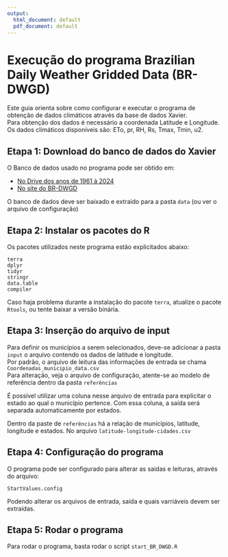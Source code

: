 ```yaml
---
output:
  html_document: default
  pdf_document: default
---
```

# Execução do programa Brazilian Daily Weather Gridded Data (BR-DWGD)

Este guia orienta sobre como configurar e executar o programa de obtenção de dados climáticos através da base de dados Xavier.  
Para obtenção dos dados é necessário a coordenada Latitude e Longitude.  
Os dados climáticos disponíveis são: ETo, pr, RH, Rs, Tmax, Tmin, u2.

## Etapa 1: Download do banco de dados do Xavier

O Banco de dados usado no programa pode ser obtido em:

-   [No Drive dos anos de 1961 à 2024](https://drive.google.com/drive/folders/11-qnvwojirAtaQxSE03N0_SUrbcsz44N)
-   [No site do BR-DWGD](https://sites.google.com/site/alexandrecandidoxavierufes/brazilian-daily-weather-gridded-data)

O banco de dados deve ser baixado e extraído para a pasta `data` (ou ver o arquivo de configuração)

## Etapa 2: Instalar os pacotes do R

Os pacotes utilizados neste programa estão explicitados abaixo:

`terra`  
`dplyr`  
`tidyr`  
`stringr`  
`data.table`  
`compiler`  

Caso haja problema durante a instalação do pacote `terra`, atualize o pacote `Rtools`, ou tente baixar a versão binária.

## Etapa 3: Inserção do arquivo de input

Para definir os municípios a serem selecionados, deve-se adicionar a pasta `input` o arquivo contendo os dados de latitude e longitude.  
Por padrão, o arquivo de leitura das informações de entrada se chama `Coordenadas_municipio_data.csv`  
Para alteração, veja o arquivo de configuração, atente-se ao modelo de referência dentro da pasta `referências`  

É possível utilizar uma coluna nesse arquivo de entrada para explicitar o estado ao qual o município pertence. Com essa coluna, a saída será separada automaticamente por estados.  

Dentro da paste de `referências` há a relação de municípios, latitude, longitude e estados. No arquivo `latitude-longitude-cidades.csv`

## Etapa 4: Configuração do programa

O programa pode ser configurado para alterar as saídas e leituras, através do arquivo:

`StartValues.config`

Podendo alterar os arquivos de entrada, saída e quais varriáveis devem ser extraídas.

## Etapa 5: Rodar o programa

Para rodar o programa, basta rodar o script `start_BR_DWGD.R`